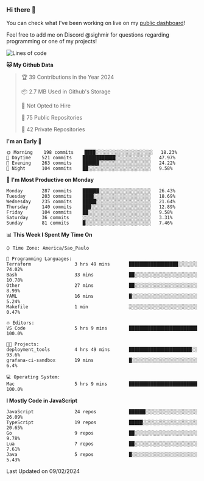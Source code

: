 ### Hi there 👋

<!--
**guicaulada/guicaulada** is a ✨ _special_ ✨ repository because its `README.md` (this file) appears on your GitHub profile.

Here are some ideas to get you started:

- 🔭 I’m currently working on ...
- 🌱 I’m currently learning ...
- 👯 I’m looking to collaborate on ...
- 🤔 I’m looking for help with ...
- 💬 Ask me about ...
- 📫 How to reach me: ...
- 😄 Pronouns: ...
- ⚡ Fun fact: ...
-->

You can check what I've been working on live on my [public dashboard](https://guicaulada.grafana.net/public-dashboards/7b7f644500ec4e6cb5d7a4e7b5ed0dab)!

Feel free to add me on Discord @sighmir for questions regarding programming or one of my projects!

<!--START_SECTION:waka-->
![Lines of code](https://img.shields.io/badge/From%20Hello%20World%20I%27ve%20Written-25.5%20million%20lines%20of%20code-blue)

**🐱 My Github Data** 

> 🏆 39 Contributions in the Year 2024
 > 
> 📦 2.7 MB Used in Github's Storage 
 > 
> 🚫 Not Opted to Hire
 > 
> 📜 75 Public Repositories 
 > 
> 🔑 42 Private Repositories  
 > 
**I'm an Early 🐤** 

```text
🌞 Morning    198 commits    ████░░░░░░░░░░░░░░░░░░░░░   18.23% 
🌆 Daytime    521 commits    ████████████░░░░░░░░░░░░░   47.97% 
🌃 Evening    263 commits    ██████░░░░░░░░░░░░░░░░░░░   24.22% 
🌙 Night      104 commits    ██░░░░░░░░░░░░░░░░░░░░░░░   9.58%

```
📅 **I'm Most Productive on Monday** 

```text
Monday       287 commits    ██████░░░░░░░░░░░░░░░░░░░   26.43% 
Tuesday      203 commits    ████░░░░░░░░░░░░░░░░░░░░░   18.69% 
Wednesday    235 commits    █████░░░░░░░░░░░░░░░░░░░░   21.64% 
Thursday     140 commits    ███░░░░░░░░░░░░░░░░░░░░░░   12.89% 
Friday       104 commits    ██░░░░░░░░░░░░░░░░░░░░░░░   9.58% 
Saturday     36 commits     ░░░░░░░░░░░░░░░░░░░░░░░░░   3.31% 
Sunday       81 commits     █░░░░░░░░░░░░░░░░░░░░░░░░   7.46%

```


📊 **This Week I Spent My Time On** 

```text
⌚︎ Time Zone: America/Sao_Paulo

💬 Programming Languages: 
Terraform                3 hrs 49 mins       ██████████████████░░░░░░░   74.02% 
Bash                     33 mins             ██░░░░░░░░░░░░░░░░░░░░░░░   10.78% 
Other                    27 mins             ██░░░░░░░░░░░░░░░░░░░░░░░   8.99% 
YAML                     16 mins             █░░░░░░░░░░░░░░░░░░░░░░░░   5.24% 
Makefile                 1 min               ░░░░░░░░░░░░░░░░░░░░░░░░░   0.47%

🔥 Editors: 
VS Code                  5 hrs 9 mins        █████████████████████████   100.0%

🐱‍💻 Projects: 
deployment_tools         4 hrs 49 mins       ███████████████████████░░   93.6% 
grafana-ci-sandbox       19 mins             █░░░░░░░░░░░░░░░░░░░░░░░░   6.4%

💻 Operating System: 
Mac                      5 hrs 9 mins        █████████████████████████   100.0%

```

**I Mostly Code in JavaScript** 

```text
JavaScript               24 repos            ██████░░░░░░░░░░░░░░░░░░░   26.09% 
TypeScript               19 repos            █████░░░░░░░░░░░░░░░░░░░░   20.65% 
Go                       9 repos             ██░░░░░░░░░░░░░░░░░░░░░░░   9.78% 
Lua                      7 repos             ██░░░░░░░░░░░░░░░░░░░░░░░   7.61% 
Java                     5 repos             █░░░░░░░░░░░░░░░░░░░░░░░░   5.43%

```



 Last Updated on 09/02/2024
<!--END_SECTION:waka-->
